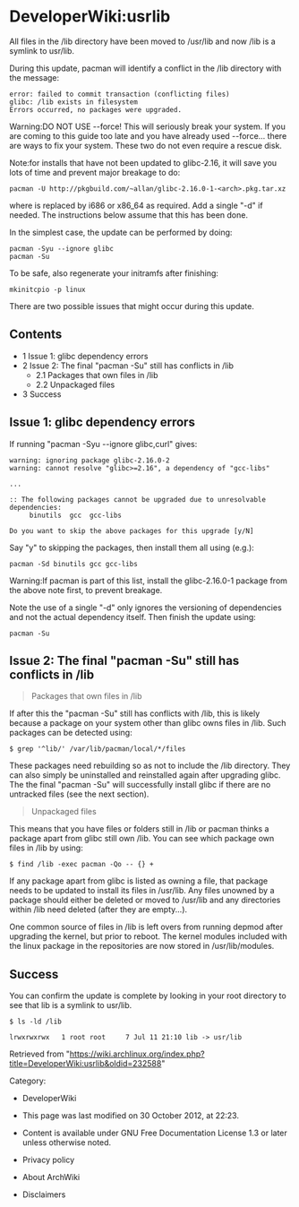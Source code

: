 DeveloperWiki:usrlib
====================

All files in the /lib directory have been moved to /usr/lib and now /lib
is a symlink to usr/lib.

During this update, pacman will identify a conflict in the /lib
directory with the message:

    error: failed to commit transaction (conflicting files)
    glibc: /lib exists in filesystem
    Errors occurred, no packages were upgraded.

  

Warning:DO NOT USE --force! This will seriously break your system. If
you are coming to this guide too late and you have already used
--force... there are ways to fix your system. These two do not even
require a rescue disk.

  

Note:for installs that have not been updated to glibc-2.16, it will save
you lots of time and prevent major breakage to do:

    pacman -U http://pkgbuild.com/~allan/glibc-2.16.0-1-<arch>.pkg.tar.xz

where <arch> is replaced by i686 or x86_64 as required. Add a single
"-d" if needed. The instructions below assume that this has been done.

  
 In the simplest case, the update can be performed by doing:

    pacman -Syu --ignore glibc
    pacman -Su

To be safe, also regenerate your initramfs after finishing:

    mkinitcpio -p linux

  

There are two possible issues that might occur during this update.

Contents
--------

-   1 Issue 1: glibc dependency errors
-   2 Issue 2: The final "pacman -Su" still has conflicts in /lib
    -   2.1 Packages that own files in /lib
    -   2.2 Unpackaged files
-   3 Success

Issue 1: glibc dependency errors
--------------------------------

If running "pacman -Syu --ignore glibc,curl" gives:

    warning: ignoring package glibc-2.16.0-2
    warning: cannot resolve "glibc>=2.16", a dependency of "gcc-libs"

    ...

    :: The following packages cannot be upgraded due to unresolvable dependencies:
         binutils  gcc  gcc-libs

    Do you want to skip the above packages for this upgrade [y/N]

Say "y" to skipping the packages, then install them all using (e.g.):

    pacman -Sd binutils gcc gcc-libs

Warning:If pacman is part of this list, install the glibc-2.16.0-1
package from the above note first, to prevent breakage.

Note the use of a single "-d" only ignores the versioning of
dependencies and not the actual dependency itself. Then finish the
update using:

    pacman -Su

Issue 2: The final "pacman -Su" still has conflicts in /lib
-----------------------------------------------------------

> Packages that own files in /lib

If after this the "pacman -Su" still has conflicts with /lib, this is
likely because a package on your system other than glibc owns files in
/lib. Such packages can be detected using:

    $ grep '^lib/' /var/lib/pacman/local/*/files

These packages need rebuilding so as not to include the /lib directory.
They can also simply be uninstalled and reinstalled again after
upgrading glibc. The the final "pacman -Su" will successfully install
glibc if there are no untracked files (see the next section).

> Unpackaged files

This means that you have files or folders still in /lib or pacman thinks
a package apart from glibc still own /lib. You can see which package own
files in /lib by using:

    $ find /lib -exec pacman -Qo -- {} +

If any package apart from glibc is listed as owning a file, that package
needs to be updated to install its files in /usr/lib. Any files unowned
by a package should either be deleted or moved to /usr/lib and any
directories within /lib need deleted (after they are empty...).

One common source of files in /lib is left overs from running depmod
after upgrading the kernel, but prior to reboot. The kernel modules
included with the linux package in the repositories are now stored in
/usr/lib/modules.

Success
-------

You can confirm the update is complete by looking in your root directory
to see that lib is a symlink to usr/lib.

    $ ls -ld /lib

    lrwxrwxrwx   1 root root     7 Jul 11 21:10 lib -> usr/lib

Retrieved from
"https://wiki.archlinux.org/index.php?title=DeveloperWiki:usrlib&oldid=232588"

Category:

-   DeveloperWiki

-   This page was last modified on 30 October 2012, at 22:23.
-   Content is available under GNU Free Documentation License 1.3 or
    later unless otherwise noted.
-   Privacy policy
-   About ArchWiki
-   Disclaimers
